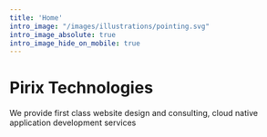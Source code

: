 ```yaml
---
title: 'Home'
intro_image: "/images/illustrations/pointing.svg"
intro_image_absolute: true
intro_image_hide_on_mobile: true
---
```


# Pirix Technologies

We provide first class website design and consulting, cloud native application development services
